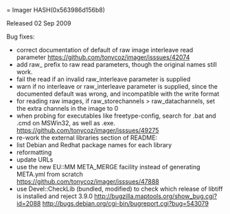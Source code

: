 = Imager HASH(0x563986d156b8)

Released 02 Sep 2009

Bug fixes:
- correct documentation of default of raw image interleave read parameter https://github.com/tonycoz/imager/isssues/42074 
- add raw_ prefix to raw read parameters, though the original names still work. 
- fail the read if an invalid raw_interleave parameter is supplied 
- warn if no interleave or raw_interleave parameter is supplied, since the documented default was wrong, and incompatible with the write format 
- for reading raw images, if raw_storechannels > raw_datachannels, set the extra channels in the image to 0 
- when probing for executables like freetype-config, search for .bat and .cmd on MSWin32, as well as .exe. https://github.com/tonycoz/imager/isssues/49275 
- re-work the external libraries section of README:
- list Debian and Redhat package names for each library
- reformatting
- update URLs 
- use the new EU::MM META_MERGE facility instead of generating META.yml from scratch https://github.com/tonycoz/imager/isssues/47888 
- use Devel::CheckLib (bundled, modified) to check which release of libtiff is installed and reject 3.9.0 http://bugzilla.maptools.org/show_bug.cgi?id=2088 http://bugs.debian.org/cgi-bin/bugreport.cgi?bug=543079
